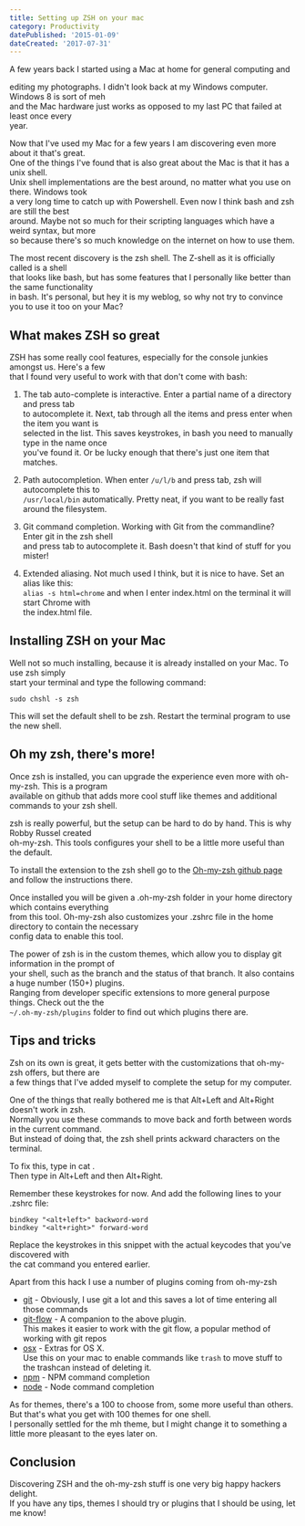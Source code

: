 ```yaml
---
title: Setting up ZSH on your mac
category: Productivity
datePublished: '2015-01-09'
dateCreated: '2017-07-31'
---
```

<!--kg-card-begin: markdown--><p>A few years back I started using a Mac at home for general computing and<br>
editing my photographs. I didn't look back at my Windows computer. Windows 8 is sort of meh<br>
and the Mac hardware just works as opposed to my last PC that failed at least once every<br>
year.</p>
<p>Now that I've used my Mac for a few years I am discovering even more about it that's great.<br>
One of the things I've found that is also great about the Mac is that it has a unix shell.<br>
Unix shell implementations are the best around, no matter what you use on there. Windows took<br>
a very long time to catch up with Powershell. Even now I think bash and zsh are still the best<br>
around. Maybe not so much for their scripting languages which have a weird syntax, but more<br>
so because there's so much knowledge on the internet on how to use them.</p>
<p>The most recent discovery is the zsh shell. The Z-shell as it is officially called is a shell<br>
that looks like bash, but has some features that I personally like better than the same functionality<br>
in bash. It's personal, but hey it is my weblog, so why not try to convince you to use it too on your Mac?</p>
<!-- more -->
<h2 id="whatmakeszshsogreat">What makes ZSH so great</h2>
<p>ZSH has some really cool features, especially for the console junkies amongst us. Here's a few<br>
that I found very useful to work with that don't come with bash:</p>
<ol>
<li>
<p>The tab auto-complete is interactive. Enter a partial name of a directory and press tab<br>
to autocomplete it. Next, tab through all the items and press enter when the item you want is<br>
selected in the list. This saves keystrokes, in bash you need to manually type in the name once<br>
you've found it. Or be lucky enough that there's just one item that matches.</p>
</li>
<li>
<p>Path autocompletion. When enter <code>/u/l/b</code> and press tab, zsh will autocomplete this to<br>
<code>/usr/local/bin</code> automatically. Pretty neat, if you want to be really fast around the filesystem.</p>
</li>
<li>
<p>Git command completion. Working with Git from the commandline? Enter git in the zsh shell<br>
and press tab to autocomplete it. Bash doesn't that kind of stuff for you mister!</p>
</li>
<li>
<p>Extended aliasing. Not much used I think, but it is nice to have. Set an alias like this:<br>
<code>alias -s html=chrome</code> and when I enter index.html on the terminal it will start Chrome with<br>
the index.html file.</p>
</li>
</ol>
<h2 id="installingzshonyourmac">Installing ZSH on your Mac</h2>
<p>Well not so much installing, because it is already installed on your Mac. To use zsh simply<br>
start your terminal and type the following command:</p>
<pre><code>sudo chshl -s zsh
</code></pre>
<p>This will set the default shell to be zsh. Restart the terminal program to use the new shell.</p>
<h2 id="ohmyzshtheresmore">Oh my zsh, there's more!</h2>
<p>Once zsh is installed, you can upgrade the experience even more with oh-my-zsh. This is a program<br>
available on github that adds more cool stuff like themes and additional commands to your zsh shell.</p>
<p>zsh is really powerful, but the setup can be hard to do by hand. This is why Robby Russel created<br>
oh-my-zsh. This tools configures your shell to be a little more useful than the default.</p>
<p>To install the extension to the zsh shell go to the <a href="https://github.com/robbyrussell/oh-my-zsh">Oh-my-zsh github page </a><br>
and follow the instructions there.</p>
<p>Once installed you will be given a .oh-my-zsh folder in your home directory which contains everything<br>
from this tool. Oh-my-zsh also customizes your .zshrc file in the home directory to contain the necessary<br>
config data to enable this tool.</p>
<p>The power of zsh is in the custom themes, which allow you to display git information in the prompt of<br>
your shell, such as the branch and the status of that branch. It also contains a huge number (150+) plugins.<br>
Ranging from developer specific extensions to more general purpose things. Check out the the<br>
<code>~/.oh-my-zsh/plugins</code> folder to find out which plugins there are.</p>
<h2 id="tipsandtricks">Tips and tricks</h2>
<p>Zsh on its own is great, it gets better with the customizations that oh-my-zsh offers, but there are<br>
a few things that I've added myself to complete the setup for my computer.</p>
<p>One of the things that really bothered me is that Alt+Left and Alt+Right doesn't work in zsh.<br>
Normally you use these commands to move back and forth between words in the current command.<br>
But instead of doing that, the zsh shell prints ackward characters on the terminal.</p>
<p>To fix this, type in cat <enter>.<br>
Then type in Alt+Left <space> and then Alt+Right.</p>
<p>Remember these keystrokes for now. And add the following lines to your .zshrc file:</p>
<pre><code>bindkey &quot;&lt;alt+left&gt;&quot; backword-word
bindkey &quot;&lt;alt+right&gt;&quot; forward-word
</code></pre>
<p>Replace the keystrokes in this snippet with the actual keycodes that you've discovered with<br>
the cat command you entered earlier.</p>
<p>Apart from this hack I use a number of plugins coming from oh-my-zsh</p>
<ul>
<li><a href="http://github.com/robbyrussel/oh-my-zsh/wiki/Plugins#git">git</a> - Obviously, I use git a lot and this saves a lot of time entering all those commands</li>
<li><a href="http://github.com/robbyrussel/oh-my-zsh/wiki/Plugins#git-flow">git-flow</a> - A companion to the above plugin.<br>
This makes it easier to work with the git flow, a popular method of working with git repos</li>
<li><a href="http://github.com/robbyrussel/oh-my-zsh/wiki/Plugins#osx">osx</a> - Extras for OS X.<br>
Use this on your mac to enable commands like <code>trash</code> to move stuff to the trashcan instead of deleting it.</li>
<li><a href="http://github.com/robbyrussel/oh-my-zsh/wiki/Plugins#npm">npm</a> - NPM command completion</li>
<li><a href="http://github.com/robbyrussel/oh-my-zsh/wiki/Plugins#npm">node</a> - Node command completion</li>
</ul>
<p>As for themes, there's a 100 to choose from, some more useful than others. But that's what you get with 100 themes for one shell.<br>
I personally settled for the mh theme, but I might change it to something a little more pleasant to the eyes later on.</p>
<h2 id="conclusion">Conclusion</h2>
<p>Discovering ZSH and the oh-my-zsh stuff is one very big happy hackers delight.<br>
If you have any tips, themes I should try or plugins that I should be using, let me know!</p>
<!--kg-card-end: markdown-->
